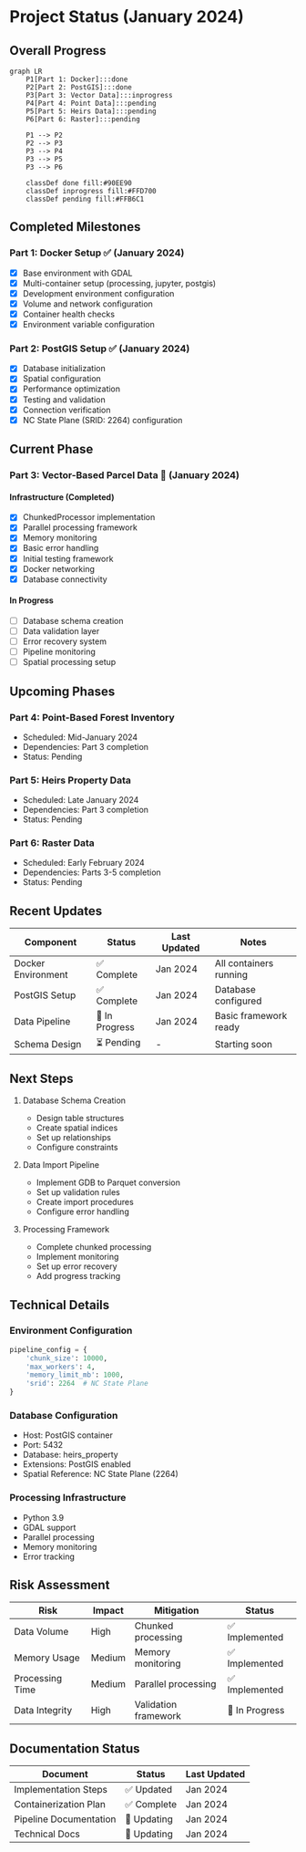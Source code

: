 # Project Status (January 2024)

## Overall Progress
```mermaid
graph LR
    P1[Part 1: Docker]:::done
    P2[Part 2: PostGIS]:::done
    P3[Part 3: Vector Data]:::inprogress
    P4[Part 4: Point Data]:::pending
    P5[Part 5: Heirs Data]:::pending
    P6[Part 6: Raster]:::pending

    P1 --> P2
    P2 --> P3
    P3 --> P4
    P3 --> P5
    P3 --> P6

    classDef done fill:#90EE90
    classDef inprogress fill:#FFD700
    classDef pending fill:#FFB6C1
```

## Completed Milestones

### Part 1: Docker Setup ✅ (January 2024)
- [x] Base environment with GDAL
- [x] Multi-container setup (processing, jupyter, postgis)
- [x] Development environment configuration
- [x] Volume and network configuration
- [x] Container health checks
- [x] Environment variable configuration

### Part 2: PostGIS Setup ✅ (January 2024)
- [x] Database initialization
- [x] Spatial configuration
- [x] Performance optimization
- [x] Testing and validation
- [x] Connection verification
- [x] NC State Plane (SRID: 2264) configuration

## Current Phase

### Part 3: Vector-Based Parcel Data 🔄 (January 2024)

#### Infrastructure (Completed)
- [x] ChunkedProcessor implementation
- [x] Parallel processing framework
- [x] Memory monitoring
- [x] Basic error handling
- [x] Initial testing framework
- [x] Docker networking
- [x] Database connectivity

#### In Progress
- [ ] Database schema creation
- [ ] Data validation layer
- [ ] Error recovery system
- [ ] Pipeline monitoring
- [ ] Spatial processing setup

## Upcoming Phases

### Part 4: Point-Based Forest Inventory
- Scheduled: Mid-January 2024
- Dependencies: Part 3 completion
- Status: Pending

### Part 5: Heirs Property Data
- Scheduled: Late January 2024
- Dependencies: Part 3 completion
- Status: Pending

### Part 6: Raster Data
- Scheduled: Early February 2024
- Dependencies: Parts 3-5 completion
- Status: Pending

## Recent Updates

| Component | Status | Last Updated | Notes |
|-----------|--------|--------------|-------|
| Docker Environment | ✅ Complete | Jan 2024 | All containers running |
| PostGIS Setup | ✅ Complete | Jan 2024 | Database configured |
| Data Pipeline | 🔄 In Progress | Jan 2024 | Basic framework ready |
| Schema Design | ⏳ Pending | - | Starting soon |

## Next Steps

1. Database Schema Creation
   - Design table structures
   - Create spatial indices
   - Set up relationships
   - Configure constraints

2. Data Import Pipeline
   - Implement GDB to Parquet conversion
   - Set up validation rules
   - Create import procedures
   - Configure error handling

3. Processing Framework
   - Complete chunked processing
   - Implement monitoring
   - Set up error recovery
   - Add progress tracking

## Technical Details

### Environment Configuration
```python
pipeline_config = {
    'chunk_size': 10000,
    'max_workers': 4,
    'memory_limit_mb': 1000,
    'srid': 2264  # NC State Plane
}
```

### Database Configuration
- Host: PostGIS container
- Port: 5432
- Database: heirs_property
- Extensions: PostGIS enabled
- Spatial Reference: NC State Plane (2264)

### Processing Infrastructure
- Python 3.9
- GDAL support
- Parallel processing
- Memory monitoring
- Error tracking

## Risk Assessment

| Risk | Impact | Mitigation | Status |
|------|---------|------------|--------|
| Data Volume | High | Chunked processing | ✅ Implemented |
| Memory Usage | Medium | Memory monitoring | ✅ Implemented |
| Processing Time | Medium | Parallel processing | ✅ Implemented |
| Data Integrity | High | Validation framework | 🔄 In Progress |

## Documentation Status

| Document | Status | Last Updated |
|----------|---------|--------------|
| Implementation Steps | ✅ Updated | Jan 2024 |
| Containerization Plan | ✅ Complete | Jan 2024 |
| Pipeline Documentation | 🔄 Updating | Jan 2024 |
| Technical Docs | 🔄 Updating | Jan 2024 | 